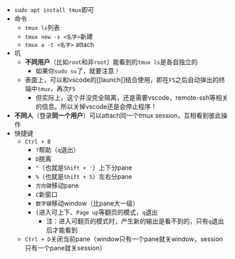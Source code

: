 - `sudo apt install tmux`即可
- 命令
  - `tmux ls`列表
  - `tmux new -s <名字>`新建
  - `tmux a -t <名字>` attach
- 坑
  - **不同用户**（比如`root`和非`root`）能看到的`tmux ls`是各自独立的
    - 如果你`sudo su`了，就要注意！
  - 表面上，可以和vscode的[[launch]]结合使用，即在`F5`之后自动弹出的终端中`tmux`，再次`F5`
    - 但实际上，这个并没完全隔离，还是需要vscode，remote-ssh等相关的信息。所以关掉vscode还是会停止程序！
- **不同人**（登录**同一个用户**）可以attach同一个tmux session，互相看到彼此操作
- 快捷键
  - `Ctrl + B`
    - `?`帮助（`q`退出）
    - `D`脱离
    - `"`（也就是`Shift + '`）上下分pane
    - `%`（也就是`Shift + 5`）左右分pane
    - `方向键`移动pane
    - `C`新窗口
    - `数字键`移动window（比pane大一级）
    - `[`进入可上下、`Page up`等翻页的模式，`q`退出
      - 注：进入可翻页的模式时，产生新的输出是看不到的，只有`q`退出后才能看到
  - `Ctrl + D`关闭当前pane（window只有一个pane就关window，session只有一个pane就关session）